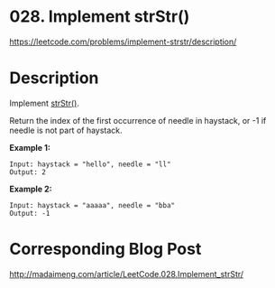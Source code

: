# 028. Implement strStr()
https://leetcode.com/problems/implement-strstr/description/

# Description
Implement [strStr()](http://www.cplusplus.com/reference/cstring/strstr/).

Return the index of the first occurrence of needle in haystack, or -1 if needle is not part of haystack.

**Example 1:**
```
Input: haystack = "hello", needle = "ll"
Output: 2
```
**Example 2:**
```
Input: haystack = "aaaaa", needle = "bba"
Output: -1
```

# Corresponding Blog Post
http://madaimeng.com/article/LeetCode.028.Implement_strStr/
